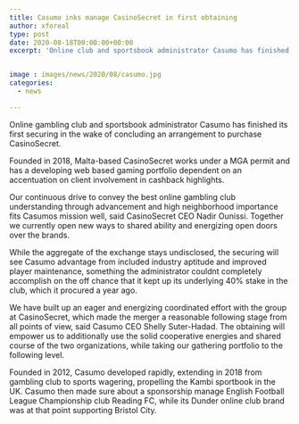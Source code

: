 ```yaml
---
title: Casumo inks manage CasinoSecret in first obtaining
author: xforeal 
type: post
date: 2020-08-18T00:00:00+00:00
excerpt: 'Online club and sportsbook administrator Casumo has finished its first procurement in the wake of settling an arrangement to purchase CasinoSecret '


image : images/news/2020/08/casumo.jpg
categories:
  - news

---
```

Online gambling club and sportsbook administrator Casumo has finished its first securing in the wake of concluding an arrangement to purchase CasinoSecret. 

Founded in 2018, Malta-based CasinoSecret works under a MGA permit and has a developing web based gaming portfolio dependent on an accentuation on client involvement in cashback highlights. 

Our continuous drive to convey the best online gambling club understanding through advancement and high neighborhood importance fits Casumos mission well, said CasinoSecret CEO Nadir Ounissi. Together we currently open new ways to shared ability and energizing open doors over the brands. 

While the aggregate of the exchange stays undisclosed, the securing will see Casumo advantage from included industry aptitude and improved player maintenance, something the administrator couldnt completely accomplish on the off chance that it kept up its underlying 40&percnt; stake in the club, which it procured a year ago. 

We have built up an eager and energizing coordinated effort with the group at CasinoSecret, which made the merger a reasonable following stage from all points of view, said Casumo CEO Shelly Suter-Hadad. The obtaining will empower us to additionally use the solid cooperative energies and shared course of the two organizations, while taking our gathering portfolio to the following level. 

Founded in 2012, Casumo developed rapidly, extending in 2018 from gambling club to sports wagering, propelling the Kambi sportbook in the UK. Casumo then made sure about a sponsorship manage English Football League Championship club Reading FC, while its Dunder online club brand was at that point supporting Bristol City.